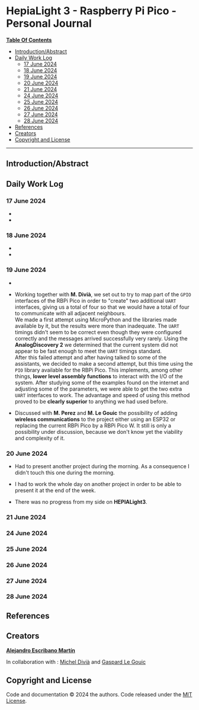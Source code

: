 # HepiaLight 3 - Raspberry Pi Pico - Personal Journal #

<u>**Table Of Contents**</u>
- [Introduction/Abstract](#introductionabstract)
- [Daily Work Log](#daily-work-log)
    - [17 June 2024](#17-june-2024)
    - [18 June 2024](#18-june-2024)
    - [19 June 2024](#19-june-2024)
    - [20 June 2024](#20-june-2024)
    - [21 June 2024](#21-june-2024)
    - [24 June 2024](#24-june-2024)
    - [25 June 2024](#25-june-2024)
    - [26 June 2024](#26-june-2024)
    - [27 June 2024](#27-june-2024)
    - [28 June 2024](#28-june-2024)
- [References](#references)
- [Creators](#creators)
- [Copyright and License](#copyright-and-license)

--------------------------------------------------------------------------------

## Introduction/Abstract ##



## Daily Work Log ##

### 17 June 2024 ###

- 

- 

### 18 June 2024 ###

- 

- 

### 19 June 2024 ###

- 

- Working together with **M. Divià**, we set out to try to map part of the ``GPIO`` interfaces of the RBPi Pico in order to "create" two additional ``UART`` interfaces, giving us a total of four so that we would have a total of four to communicate with all adjacent neighbours.  
We made a first attempt using MicroPython and the libraries made available by it, but the results were more than inadequate. The ``UART`` timings didn't seem to be correct even though they were configured correctly and the messages arrived successfully very rarely. Using the **AnalogDiscovery 2** we determined that the current system did not appear to be fast enough to meet the ``UART`` timings standard.  
After this failed attempt and after having talked to some of the assistants, we decided to make a second attempt, but this time using the ``PIO`` library available for the RBPi Pico. This implements, among other things, **lower level assembly functions** to interact with the I/O of the system. After studying some of the examples found on the internet and adjusting some of the parameters, we were able to get the two extra ``UART`` interfaces to work. The advantage and speed of using this method proved to be **clearly superior** to anything we had used before.

- Discussed with **M. Perez** and **M. Le Gouic** the possibility of adding **wireless communications** to the project either using an ESP32 or replacing the current RBPi Pico by a RBPi Pico W. It still is only a possibility under discussion, because we don't know yet the viability and complexity of it.

### 20 June 2024 ###

- Had to present another project during the morning. As a consequence I didn't touch this one during the morning.

- I had to work the whole day on another project in order to be able to present it at the end of the week.

- There was no progress from my side on **HEPIALight3**.

### 21 June 2024 ###



### 24 June 2024 ###



### 25 June 2024 ###



### 26 June 2024 ###



### 27 June 2024 ###



### 28 June 2024 ###



## References ##



## Creators

[**Alejandro Escribano Martín**](https://gitedu.hesge.ch/Alejandro.Escribano)

In collaboration with : [Michel Divià](https://gitedu.hesge.ch/michael.divia) and [Gaspard Le Gouic](https://gitedu.hesge.ch/gaspard.legouic)

## Copyright and License

Code and documentation © 2024 the authors. Code released under the [MIT License](../LICENSE).
